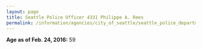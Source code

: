 ```yaml
---
layout: page
title: Seattle Police Officer 4331 Philippe A. Rees
permalink: /information/agencies/city_of_seattle/seattle_police_department/copbook/4331/
---
```


**Age as of Feb. 24, 2016:** 59
